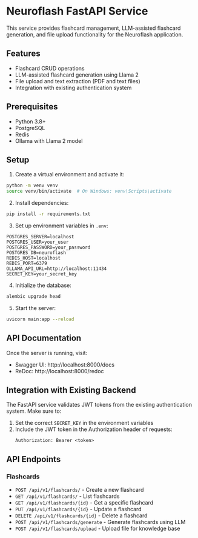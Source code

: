 # Neuroflash FastAPI Service

This service provides flashcard management, LLM-assisted flashcard generation, and file upload functionality for the Neuroflash application.

## Features

- Flashcard CRUD operations
- LLM-assisted flashcard generation using Llama 2
- File upload and text extraction (PDF and text files)
- Integration with existing authentication system

## Prerequisites

- Python 3.8+
- PostgreSQL
- Redis
- Ollama with Llama 2 model

## Setup

1. Create a virtual environment and activate it:
```bash
python -m venv venv
source venv/bin/activate  # On Windows: venv\Scripts\activate
```

2. Install dependencies:
```bash
pip install -r requirements.txt
```

3. Set up environment variables in `.env`:
```env
POSTGRES_SERVER=localhost
POSTGRES_USER=your_user
POSTGRES_PASSWORD=your_password
POSTGRES_DB=neuroflash
REDIS_HOST=localhost
REDIS_PORT=6379
OLLAMA_API_URL=http://localhost:11434
SECRET_KEY=your_secret_key
```

4. Initialize the database:
```bash
alembic upgrade head
```

5. Start the server:
```bash
uvicorn main:app --reload
```

## API Documentation

Once the server is running, visit:
- Swagger UI: http://localhost:8000/docs
- ReDoc: http://localhost:8000/redoc

## Integration with Existing Backend

The FastAPI service validates JWT tokens from the existing authentication system. Make sure to:

1. Set the correct `SECRET_KEY` in the environment variables
2. Include the JWT token in the Authorization header of requests:
   ```
   Authorization: Bearer <token>
   ```

## API Endpoints

### Flashcards
- `POST /api/v1/flashcards/` - Create a new flashcard
- `GET /api/v1/flashcards/` - List flashcards
- `GET /api/v1/flashcards/{id}` - Get a specific flashcard
- `PUT /api/v1/flashcards/{id}` - Update a flashcard
- `DELETE /api/v1/flashcards/{id}` - Delete a flashcard
- `POST /api/v1/flashcards/generate` - Generate flashcards using LLM
- `POST /api/v1/flashcards/upload` - Upload file for knowledge base
